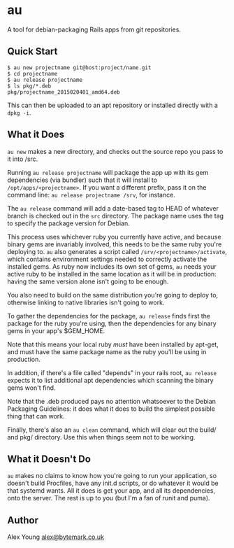 au
==

A tool for debian-packaging Rails apps from git repositories.

Quick Start
-----------

    $ au new projectname git@host:project/name.git
    $ cd projectname
    $ au release projectname
    $ ls pkg/*.deb
    pkg/projectname_2015020401_amd64.deb

This can then be uploaded to an apt repository or installed directly
with a `dpkg -i`.


What it Does
------------

`au new` makes a new directory, and checks out the source repo you pass
to it into <projectname>/src.

Running `au release projectname` will package the app up with its gem
dependencies (via bundler) such that it will install to
`/opt/apps/<projectname>`.  If you want a different prefix, pass it on
the command line: `au release projectname /srv`, for instance.

The `au release` command will add a date-based tag to HEAD of whatever
branch is checked out in the `src` directory.  The package name uses the
tag to specify the package version for Debian.

This process uses whichever ruby you currently have active, and because
binary gems are invariably involved, this needs to be the same ruby
you're deploying to.  `au` also generates a script called
`/srv/<projectname>/activate`,  which contains environment settings
needed to correctly activate the installed gems.  As ruby now includes
its own set of gems,  `au` needs your active ruby to be installed in the
same location as it will be in production: having the same version alone
isn't going to be enough.

You also need to build on the same distribution you're going to deploy
to, otherwise linking to native libraries isn't going to work.

To gather the dependencies for the package, `au release` finds first the
package for the ruby you're using, then the dependencies for any binary
gems in your app's $GEM\_HOME.

Note that this means your local ruby *must* have been installed by
apt-get, and must have the same package name as the ruby you'll be
using in production.

In addition, if there's a file called "depends" in your rails root, `au
release` expects it to list additional apt dependencies which scanning
the binary gems won't find.

Note that the .deb produced pays no attention whatsoever to the Debian
Packaging Guidelines: it does what it does to build the simplest
possible thing that can work.

Finally, there's also an `au clean` command, which will clear out the
build/ and pkg/ directory.  Use this when things seem not to be working.


What it Doesn't Do
------------------

`au` makes no claims to know how you're going to run your application,
so doesn't build Procfiles, have any init.d scripts, or do whatever it
would be that systemd wants.  All it does is get your app, and all its
dependencies, onto the server.  The rest is up to you (but I'm a fan of
runit and puma).


Author
------

Alex Young <alex@bytemark.co.uk>

